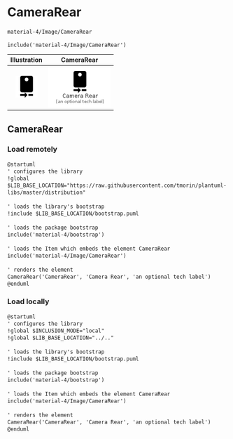 # CameraRear


```text
material-4/Image/CameraRear
```

```text
include('material-4/Image/CameraRear')
```



| Illustration | CameraRear |
| :---: | :---: |
| ![illustration for Illustration](../../material-4/Image/CameraRear.png) | ![illustration for CameraRear](../../material-4/Image/CameraRear.Local.png) |




## CameraRear

### Load remotely
```plantuml
@startuml
' configures the library
!global $LIB_BASE_LOCATION="https://raw.githubusercontent.com/tmorin/plantuml-libs/master/distribution"

' loads the library's bootstrap
!include $LIB_BASE_LOCATION/bootstrap.puml

' loads the package bootstrap
include('material-4/bootstrap')

' loads the Item which embeds the element CameraRear
include('material-4/Image/CameraRear')

' renders the element
CameraRear('CameraRear', 'Camera Rear', 'an optional tech label')
@enduml
```

### Load locally
```plantuml
@startuml
' configures the library
!global $INCLUSION_MODE="local"
!global $LIB_BASE_LOCATION="../.."

' loads the library's bootstrap
!include $LIB_BASE_LOCATION/bootstrap.puml

' loads the package bootstrap
include('material-4/bootstrap')

' loads the Item which embeds the element CameraRear
include('material-4/Image/CameraRear')

' renders the element
CameraRear('CameraRear', 'Camera Rear', 'an optional tech label')
@enduml
```

